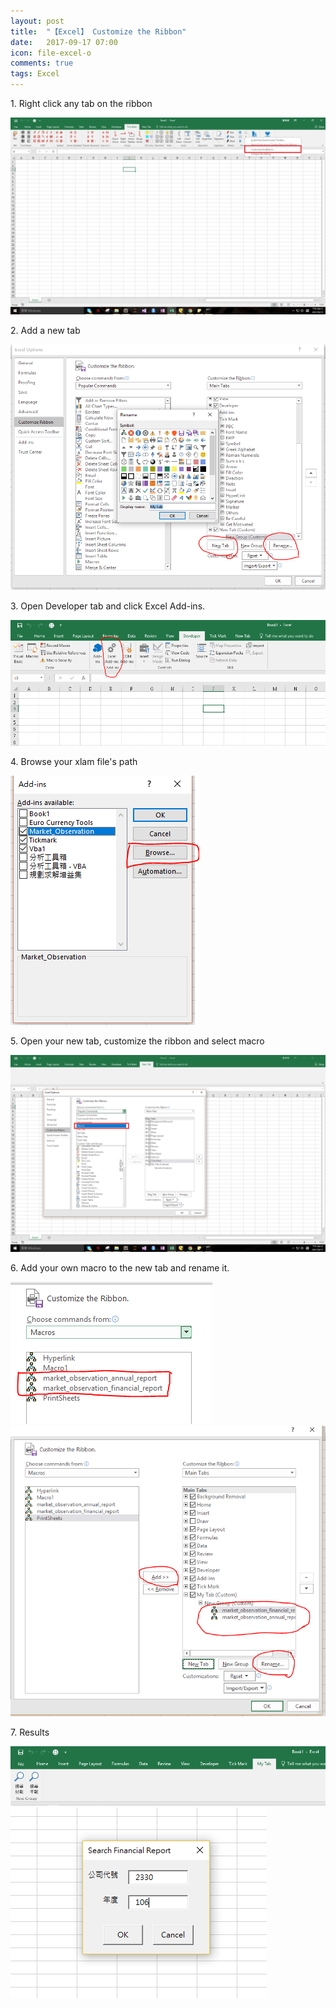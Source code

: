 ```yaml
---
layout: post
title:  "【Excel】 Customize the Ribbon"
date:   2017-09-17 07:00
icon: file-excel-o
comments: true
tags: Excel
---
```

1\. Right click any tab on the ribbon

<img src="/images/0917/1.png">

2\. Add a new tab

<img src="/images/0917/2.png">

3\. Open Developer tab and click Excel Add-ins.

<img src="/images/0917/3.png">

4\. Browse your xlam file's path

<img src="/images/0917/4.png">

5\. Open your new tab, customize the ribbon and select macro

<img src="/images/0917/5.png">

6\. Add your own macro to the new tab and rename it.

<img src="/images/0917/6.png">
<img src="/images/0917/7.png">

7\. Results

<img src="/images/0917/8.png">
<img src="/images/0917/result1.png">


<br>
<br>